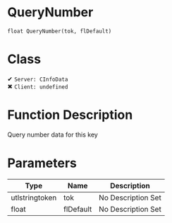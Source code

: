 # QueryNumber
```
float QueryNumber(tok, flDefault)
```
# Class
✔ `Server: CInfoData`  
✖ `Client: undefined`  

# Function Description
Query number data for this key
# Parameters
Type|Name|Description
--|--|--
utlstringtoken|tok|No Description Set
float|flDefault|No Description Set
